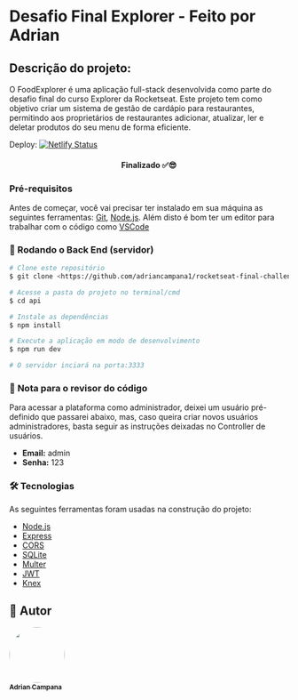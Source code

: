 # Desafio Final Explorer - Feito por Adrian

## Descrição do projeto:

<p align="start">O FoodExplorer é uma aplicação full-stack desenvolvida como parte do desafio final do curso Explorer da Rocketseat. Este projeto tem como objetivo criar um sistema de gestão de cardápio para restaurantes, permitindo aos proprietários de restaurantes adicionar, atualizar, ler e deletar produtos do seu menu de forma eficiente.</p>

Deploy:
[![Netlify Status](https://api.netlify.com/api/v1/badges/f201ef1d-b544-4052-807b-30ef31c43696/deploy-status)](https://app.netlify.com/sites/rocketnotes-challenge/deploys)

<h4 align="center">Finalizado ✅😎</h4>

### Pré-requisitos

Antes de começar, você vai precisar ter instalado em sua máquina as seguintes ferramentas:
[Git](https://git-scm.com), [Node.js](https://nodejs.org/en/).
Além disto é bom ter um editor para trabalhar com o código como [VSCode](https://code.visualstudio.com/)

### 🎲 Rodando o Back End (servidor)

```bash
# Clone este repositório
$ git clone <https://github.com/adriancampana1/rocketseat-final-challenge-backend.git>

# Acesse a pasta do projeto no terminal/cmd
$ cd api

# Instale as dependências
$ npm install

# Execute a aplicação em modo de desenvolvimento
$ npm run dev

# O servidor inciará na porta:3333
```

### 📰 **Nota para o revisor do código**

<p align="start">Para acessar a plataforma como administrador, deixei um usuário pré-definido que passarei abaixo, mas, caso queira criar novos usuários administradores, basta seguir as instruções deixadas no Controller de usuários.</p>

-   **Email:** admin
-   **Senha:** 123

### 🛠 Tecnologias

As seguintes ferramentas foram usadas na construção do projeto:

-   [Node.js](https://nodejs.org/en/)
-   [Express](https://expressjs.com/pt-br/)
-   [CORS](https://expressjs.com/en/resources/middleware/cors.html)
-   [SQLite](https://www.sqlite.org/docs.html)
-   [Multer](https://www.npmjs.com/package/multer)
-   [JWT](https://jwt.io/introduction)
-   [Knex](https://knexjs.org)

## 🦸 Autor

<a href="https://blog.rocketseat.com.br/author/thiago/">
 <img style="border-radius: 50%;" src="https://avatars.githubusercontent.com/u/97624528?v=4" width="100px;" alt=""/>
 <br />
 <sub><b>Adrian Campana</b></sub></a> 
 <br />
